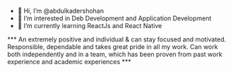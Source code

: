 - 👋 Hi, I’m @abdulkadershohan
- 👀 I’m interested in Deb Development and Application Development 
- 🌱 I’m currently learning ReactJs and React Native

*** An extremely positive and individual & can stay focused and motivated. Responsible, 
dependable and takes great pride in all my work. Can work both independently and in a team, 
which has been proven from past work experience and academic experiences ***


